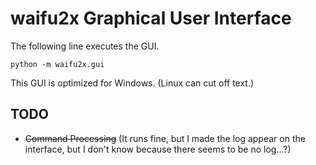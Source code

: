 # waifu2x Graphical User Interface

The following line executes the GUI.
```
python -m waifu2x.gui
```
This GUI is optimized for Windows. (Linux can cut off text.)

## TODO
- ~~Command Processing~~ (It runs fine, but I made the log appear on the interface, but I don't know because there seems to be no log...?)
